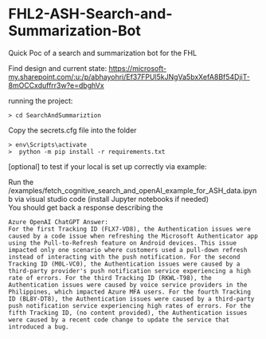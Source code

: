 # FHL2-ASH-Search-and-Summarization-Bot
Quick Poc of a search and summarization bot for the FHL


Find design and current state: https://microsoft-my.sharepoint.com/:u:/p/abhayohri/Ef37FPUl5kJNgVa5bxXefA8Bf54DjiT-8mOCCxduffrr3w?e=dbghVx



running the project:

    > cd SearchAndSummariztion
Copy the secrets.cfg file into the folder

    > env\Scripts\activate
    >  python -m pip install -r requirements.txt

[optional] to test if your local is set up correctly via example:

 Run the /examples/fetch_cognitive_search_and_openAI_example_for_ASH_data.ipynb via visual studio code (install Jupyter notebooks if needed)  
 You should get back a response describing the 

    Azure OpenAI ChatGPT Answer:
    For the first Tracking ID (FLX7-VD8), the Authentication issues were caused by a code issue when refreshing the Microsoft Authenticator app using the Pull-to-Refresh feature on Android devices. This issue impacted only one scenario where customers used a pull-down refresh instead of interacting with the push notification. For the second Tracking ID (M0L-VC0), the Authentication issues were caused by a third-party provider's push notification service experiencing a high rate of errors. For the third Tracking ID (RKWL-T98), the Authentication issues were caused by voice service providers in the Philippines, which impacted Azure MFA users. For the fourth Tracking ID (BL8Y-DT8), the Authentication issues were caused by a third-party push notification service experiencing high rates of errors. For the fifth Tracking ID, (no content provided), the Authentication issues were caused by a recent code change to update the service that introduced a bug.






  




